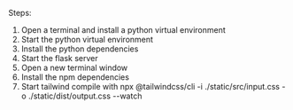 Steps:
1. Open a terminal and install a python virtual environment
2. Start the python virtual environment
3. Install the python dependencies
4. Start the flask server
5. Open a new terminal window
6. Install the npm dependencies
7. Start tailwind compile with npx @tailwindcss/cli -i ./static/src/input.css -o ./static/dist/output.css --watch